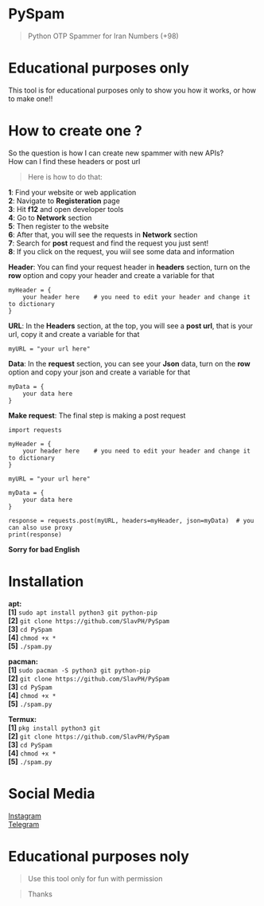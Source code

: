 # PySpam
>Python OTP Spammer for Iran Numbers (+98)

# Educational purposes only                  
This tool is for educational purposes only to show you how it works, or how to make one!!                           

# How to create one ?                                    
So the question is how I can create new spammer with new APIs?                                       
How can I find these headers or post url                                              
>Here is how to do that:                                                   

**1**: Find your website or web application                                                       
**2**: Navigate to **Registeration** page                                                             
**3**: Hit **f12** and open developer tools                                      
**4**: Go to **Network** section                                               
**5**: Then register to the website                                                      
**6**: After that, you will see the requests in **Network** section                                                  
**7**: Search for **post** request and find the request you just sent!                                               
**8**: If you click on the request, you wiil see some data and information                                             

**Header**: You can find your request header in **headers** section, turn on the **row** option and copy your header and create a variable for that
```
myHeader = {
    your header here    # you need to edit your header and change it to dictionary
}
```

**URL**: In the **Headers** section, at the top, you will see a **post url**, that is your url, copy it and create a variable for that                     
```
myURL = "your url here"
```

**Data**: In the **request** section, you can see your **Json** data, turn on the **row** option and copy your json and create a variable for that
```
myData = {
    your data here
}
```

**Make request**: The final step is making a post request
```
import requests

myHeader = {
    your header here    # you need to edit your header and change it to dictionary
}

myURL = "your url here"

myData = {
    your data here
}

response = requests.post(myURL, headers=myHeader, json=myData)  # you can also use proxy
print(response)
```
**Sorry for bad English**


# Installation
**apt:**                                  
**[1]** `sudo apt install python3 git python-pip`                               
**[2]** `git clone https://github.com/SlavPH/PySpam`                             
**[3]** `cd PySpam`               
**[4]** `chmod +x *`                  
**[5]** `./spam.py`                                            

**pacman:**                             
**[1]** `sudo pacman -S python3 git python-pip`                               
**[2]** `git clone https://github.com/SlavPH/PySpam`                             
**[3]** `cd PySpam`               
**[4]** `chmod +x *`                  
**[5]** `./spam.py`                                            
                            

**Termux:**                    
**[1]** `pkg install python3 git`                               
**[2]** `git clone https://github.com/SlavPH/PySpam`                             
**[3]** `cd PySpam`               
**[4]** `chmod +x *`                  
**[5]** `./spam.py`                                            


# Social Media
[Instagram](https://instagram.com/theslavph)                                                
[Telegram](https://telegram.me/theslavph)

# Educational purposes noly                 
> Use this tool only for fun with permission                  



> Thanks 
